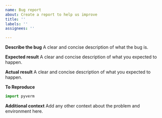 ```yaml
---
name: Bug report
about: Create a report to help us improve
title: ''
labels: ''
assignees: ''

---
```


**Describe the bug**
A clear and concise description of what the bug is.

**Expected result**
A clear and concise description of what you expected to happen.

**Actual result**
A clear and concise description of what you expected to happen.

**To Reproduce**
```python
import pyverm

```

**Additional context**
Add any other context about the problem and environment here.
